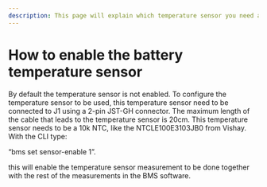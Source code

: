 ```yaml
---
description: This page will explain which temperature sensor you need and how to enable it.
---
```


# How to enable the battery temperature sensor

By default the temperature sensor is not enabled. To configure the temperature sensor to be used, this temperature sensor need to be connected to J1 using a 2-pin JST-GH connector. The maximum length of the cable that leads to the temperature sensor is 20cm. This temperature sensor needs to be a 10k NTC, like the NTCLE100E3103JB0 from Vishay. With the CLI type:

“bms set sensor-enable 1”.

this will enable the temperature sensor measurement to be done together with the rest of the measurements in the BMS software.

